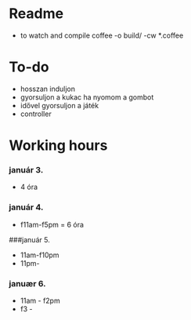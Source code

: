 
Readme
======

* to watch and compile
coffee -o build/ -cw *.coffee

To-do
=====
+ hosszan induljon
+ gyorsuljon a kukac ha nyomom a gombot
+ idővel gyorsuljon a játék
+ controller

Working hours
=============

### január 3.
+ 4 óra

### január 4.
+ f11am-f5pm = 6 óra

###január 5.
+ 11am-f10pm
+ 11pm-

### januær 6.
+ 11am - f2pm
+ f3 - 